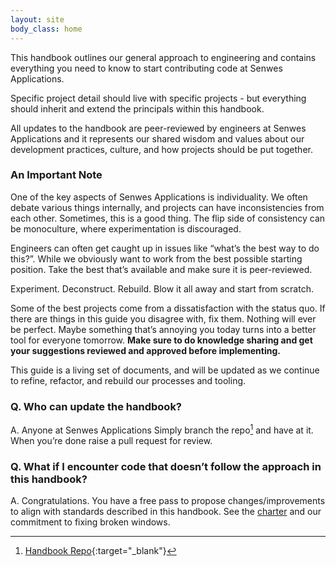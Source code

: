 ```yaml
---
layout: site
body_class: home
---
```


This handbook outlines our general approach to engineering and contains everything you need to know to start contributing code at Senwes Applications.

Specific project detail should live with specific projects - but everything should inherit and extend the principals within this handbook.

All updates to the handbook are peer-reviewed by engineers at Senwes Applications and it represents our shared wisdom and values about our development practices, culture, and how projects should be put together.

### An Important Note

One of the key aspects of Senwes Applications is individuality. We often debate various things internally, and projects can have inconsistencies from each other. Sometimes, this is a good thing. The flip side of consistency can be monoculture, where experimentation is discouraged.

Engineers can often get caught up in issues like “what’s the best way to do this?”. While we obviously want to work from the best possible starting position. Take the best that’s available and make sure it is peer-reviewed.

Experiment. Deconstruct. Rebuild. Blow it all away and start from scratch.

Some of the best projects come from a dissatisfaction with the status quo. If there are things in this guide you disagree with, fix them. Nothing will ever be perfect. Maybe something that’s annoying you today turns into a better tool for everyone tomorrow. <b>Make sure to do knowledge sharing and get your suggestions reviewed and approved before implementing.</b>

This guide is a living set of documents, and will be updated as we continue to refine, refactor, and rebuild our processes and tooling.
### Q. Who can update the handbook?

A. Anyone at Senwes Applications Simply branch the repo[^1] and have at it. When you’re done raise a pull request for review.
### Q. What if I encounter code that doesn’t follow the approach in this handbook?

A. Congratulations. You have a free pass to propose changes/improvements to align with standards described in this handbook. See the [charter](topics/charter.html) and our commitment to fixing broken windows.

[^1]: [Handbook Repo](https://github.com/Senwes/senwes.github.io){:target="_blank"}